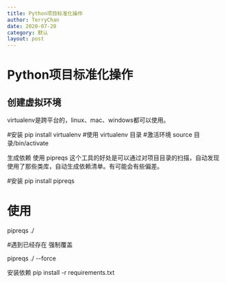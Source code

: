 ```yaml
---
title: Python项目标准化操作
author: TerryChan
date: 2020-07-28
category: 默认
layout: post
---
```

# Python项目标准化操作

## 创建虚拟环境
virtualenv是跨平台的，linux、mac、windows都可以使用。

#安装
pip install virtualenv
#使用
virtualenv 目录
#激活环境
source 目录/bin/activate

生成依赖
使用 pipreqs 这个工具的好处是可以通过对项目目录的扫描，自动发现使用了那些类库，自动生成依赖清单。有可能会有些偏差。

#安装
pip install pipreqs
# 使用
pipreqs ./

#遇到已经存在 强制覆盖

pipreqs ./ --force

安装依赖
pip install -r requirements.txt